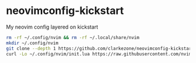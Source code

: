 # neovimconfig-kickstart
My neovim config layered on kickstart

```bash
rm -rf ~/.config/nvim && rm -rf ~/.local/share/nvim
mkdir ~/.config/nvim
git clone --depth 1 https://github.com/clarkezone/neovimconfig-kickstart.git ~/.config/nvim
curl -Lo ~/.config/nvim/init.lua https://raw.githubusercontent.com/nvim-lua/kickstart.nvim/master/init.lua
```
